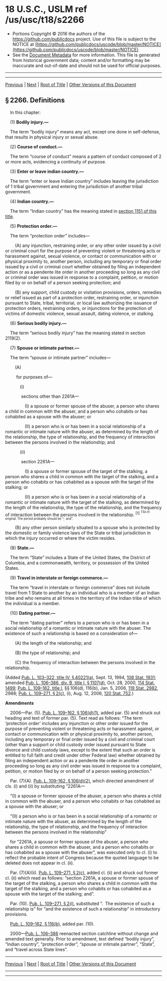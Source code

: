 ---
---

# 18 U.S.C., USLM ref /us/usc/t18/s2266

* Portions Copyright © 2016 the authors of the https://github.com/publicdocs project.
  Use of this file is subject to the NOTICE at [https://github.com/publicdocs/uscode/blob/master/NOTICE](https://github.com/publicdocs/uscode/blob/master/NOTICE)
* See the [Document Metadata](././../../../../..//README.md) for more information.
  This file is generated from historical government data; content and/or formatting may be inaccurate and out-of-date and should not be used for official purposes.

----------
----------

[Previous](./../../../../..//us/usc/t18/ptI/ch110A/m__us_usc_t18_s2265A.md) | [Next](./../../../../..//us/usc/t18/ptI/ch111/m__us_usc_t18_ptI_ch111.md) | [Root of Title](./../../../../../) | [Other Versions of this Document](https://publicdocs.github.io/go/links?ns=uslm&ref=%2Fus%2Fusc%2Ft18%2Fs2266)

## § 2266. Definitions

    In this chapter:

    (1) __Bodily injury.—__ 

    The term “bodily injury” means any act, except one done in self-defense, that results in physical injury or sexual abuse.

    (2) __Course of conduct.—__ 

    The term “course of conduct” means a pattern of conduct composed of 2 or more acts, evidencing a continuity of purpose.

    (3) __Enter or leave indian country.—__ 

    The term “enter or leave Indian country” includes leaving the jurisdiction of 1 tribal government and entering the jurisdiction of another tribal government.

    (4) __Indian country.—__ 

    The term “Indian country” has the meaning stated in [section 1151 of this title][/us/usc/t18/s1151].

    (5) __Protection order.—__ 

    The term “protection order” includes—

        (A) any injunction, restraining order, or any other order issued by a civil or criminal court for the purpose of preventing violent or threatening acts or harassment against, sexual violence, or contact or communication with or physical proximity to, another person, including any temporary or final order issued by a civil or criminal court whether obtained by filing an independent action or as a pendente lite order in another proceeding so long as any civil or criminal order was issued in response to a complaint, petition, or motion filed by or on behalf of a person seeking protection; and

        (B) any support, child custody or visitation provisions, orders, remedies or relief issued as part of a protection order, restraining order, or injunction pursuant to State, tribal, territorial, or local law authorizing the issuance of protection orders, restraining orders, or injunctions for the protection of victims of domestic violence, sexual assault, dating violence, or stalking.

    (6) __Serious bodily injury.—__ 

    The term “serious bodily injury” has the meaning stated in section 2119(2).

    (7) __Spouse or intimate partner.—__ 

    The term “spouse or intimate partner” includes—

        (A)

         for purposes of—

            (i)

             sections other than 2261A—

                (I) a spouse or former spouse of the abuser, a person who shares a child in common with the abuser, and a person who cohabits or has cohabited as a spouse with the abuser; or

                (II) a person who is or has been in a social relationship of a romantic or intimate nature with the abuser, as determined by the length of the relationship, the type of relationship, and the frequency of interaction between the persons involved in the relationship; and

            (ii)

             section 2261A—

                (I) a spouse or former spouse of the target of the stalking, a person who shares a child in common with the target of the stalking, and a person who cohabits or has cohabited as a spouse with the target of the stalking; or

                (II) a person who is or has been in a social relationship of a romantic or intimate nature with the target of the stalking, as determined by the length of the relationship, the type of the relationship, and the frequency of interaction between the persons involved in the relationship. <sup>\[1\]</sup>  <sup><sup> 1 So in original. The period probably should be “; and”. </sup></sup> 

        (B) any other person similarly situated to a spouse who is protected by the domestic or family violence laws of the State or tribal jurisdiction in which the injury occurred or where the victim resides.

    (8) __State.—__ 

    The term “State” includes a State of the United States, the District of Columbia, and a commonwealth, territory, or possession of the United States.

    (9) __Travel in interstate or foreign commerce.—__ 

    The term “travel in interstate or foreign commerce” does not include travel from 1 State to another by an individual who is a member of an Indian tribe and who remains at all times in the territory of the Indian tribe of which the individual is a member.

    (10) __Dating partner.—__ 

    The term “dating partner” refers to a person who is or has been in a social relationship of a romantic or intimate nature with the abuser. The existence of such a relationship is based on a consideration of—

        (A) the length of the relationship; and

        (B) the type of relationship; and

        (C) the frequency of interaction between the persons involved in the relationship.

(Added [Pub. L. 103–322, title IV, § 40221(a)][/us/pl/103/322/s40221/a], Sept. 13, 1994, [108 Stat. 1931][/us/stat/108/1931]; amended [Pub. L. 106–386, div. B, title I, § 1107(d)][/us/pl/106/386/s1107/d], Oct. 28, 2000, [114 Stat. 1499][/us/stat/114/1499]; [Pub. L. 109–162, title I][/us/pl/109/162], §§ 106(d), 116(b), Jan. 5, 2006, [119 Stat. 2982][/us/stat/119/2982], 2988; [Pub. L. 109–271, § 2(c)][/us/pl/109/271/s2/c], (i), Aug. 12, 2006, [120 Stat. 752][/us/stat/120/752].)

 __Amendments__ 

    2006—Par. (5). [Pub. L. 109–162, § 106(d)(1)][/us/pl/109/162/s106/d/1], added par. (5) and struck out heading and text of former par. (5). Text read as follows: “The term ‘protection order’ includes any injunction or other order issued for the purpose of preventing violent or threatening acts or harassment against, or contact or communication with or physical proximity to, another person, including any temporary or final order issued by a civil and criminal court (other than a support or child custody order issued pursuant to State divorce and child custody laws, except to the extent that such an order is entitled to full faith and credit under other Federal law) whether obtained by filing an independent action or as a pendente lite order in another proceeding so long as any civil order was issued in response to a complaint, petition, or motion filed by or on behalf of a person seeking protection.”

    Par. (7)(A). [Pub. L. 109–162, § 106(d)(2)][/us/pl/109/162/s106/d/2], which directed amendment of cls. (i) and (ii) by substituting “2261A—

    “(I) a spouse or former spouse of the abuser, a person who shares a child in common with the abuser, and a person who cohabits or has cohabited as a spouse with the abuser; or

    “(II) a person who is or has been in a social relationship of a romantic or intimate nature with the abuser, as determined by the length of the relationship, the type of relationship, and the frequency of interaction between the persons involved in the relationship”

    for “2261A, a spouse or former spouse of the abuser, a person who shares a child in common with the abuser, and a person who cohabits or has cohabited as a spouse with the abuser”, was executed only to cl. (i) to reflect the probable intent of Congress because the quoted language to be deleted does not appear in cl. (ii).

    Par. (7)(A)(ii). [Pub. L. 109–271, § 2(c)][/us/pl/109/271/s2/c], added cl. (ii) and struck out former cl. (ii) which read as follows: “section 2261A, a spouse or former spouse of the target of the stalking, a person who shares a child in common with the target of the stalking, and a person who cohabits or has cohabited as a spouse with the target of the stalking; and”.

    Par. (10). [Pub. L. 109–271, § 2(i)][/us/pl/109/271/s2/i], substituted “. The existence of such a relationship is” for “and the existence of such a relationship” in introductory provisions.

    [Pub. L. 109–162, § 116(b)][/us/pl/109/162/s116/b], added par. (10).

    2000—[Pub. L. 106–386][/us/pl/106/386] reenacted section catchline without change and amended text generally. Prior to amendment, text defined “bodily injury”, “Indian country”, “protection order”, “spouse or intimate partner”, “State”, and “travel across State lines”.

----------

[Previous](./../../../../..//us/usc/t18/ptI/ch110A/m__us_usc_t18_s2265A.md) | [Next](./../../../../..//us/usc/t18/ptI/ch111/m__us_usc_t18_ptI_ch111.md) | [Root of Title](./../../../../../) | [Other Versions of this Document](https://publicdocs.github.io/go/links?ns=uslm&ref=%2Fus%2Fusc%2Ft18%2Fs2266)

----------
----------

[/us/usc/t18/s1151]: https://publicdocs.github.io/go/links?ns=uslm&ref=%2Fus%2Fusc%2Ft18%2Fs1151
[/us/pl/103/322/s40221/a]: https://publicdocs.github.io/go/links?ns=uslm&ref=%2Fus%2Fpl%2F103%2F322%2Fs40221%2Fa
[/us/stat/108/1931]: https://publicdocs.github.io/go/links?ns=uslm&ref=%2Fus%2Fstat%2F108%2F1931
[/us/pl/106/386/s1107/d]: https://publicdocs.github.io/go/links?ns=uslm&ref=%2Fus%2Fpl%2F106%2F386%2Fs1107%2Fd
[/us/stat/114/1499]: https://publicdocs.github.io/go/links?ns=uslm&ref=%2Fus%2Fstat%2F114%2F1499
[/us/pl/109/162]: https://publicdocs.github.io/go/links?ns=uslm&ref=%2Fus%2Fpl%2F109%2F162
[/us/stat/119/2982]: https://publicdocs.github.io/go/links?ns=uslm&ref=%2Fus%2Fstat%2F119%2F2982
[/us/pl/109/271/s2/c]: https://publicdocs.github.io/go/links?ns=uslm&ref=%2Fus%2Fpl%2F109%2F271%2Fs2%2Fc
[/us/stat/120/752]: https://publicdocs.github.io/go/links?ns=uslm&ref=%2Fus%2Fstat%2F120%2F752
[/us/pl/109/162/s106/d/1]: https://publicdocs.github.io/go/links?ns=uslm&ref=%2Fus%2Fpl%2F109%2F162%2Fs106%2Fd%2F1
[/us/pl/109/162/s106/d/2]: https://publicdocs.github.io/go/links?ns=uslm&ref=%2Fus%2Fpl%2F109%2F162%2Fs106%2Fd%2F2
[/us/pl/109/271/s2/c]: https://publicdocs.github.io/go/links?ns=uslm&ref=%2Fus%2Fpl%2F109%2F271%2Fs2%2Fc
[/us/pl/109/271/s2/i]: https://publicdocs.github.io/go/links?ns=uslm&ref=%2Fus%2Fpl%2F109%2F271%2Fs2%2Fi
[/us/pl/109/162/s116/b]: https://publicdocs.github.io/go/links?ns=uslm&ref=%2Fus%2Fpl%2F109%2F162%2Fs116%2Fb
[/us/pl/106/386]: https://publicdocs.github.io/go/links?ns=uslm&ref=%2Fus%2Fpl%2F106%2F386


